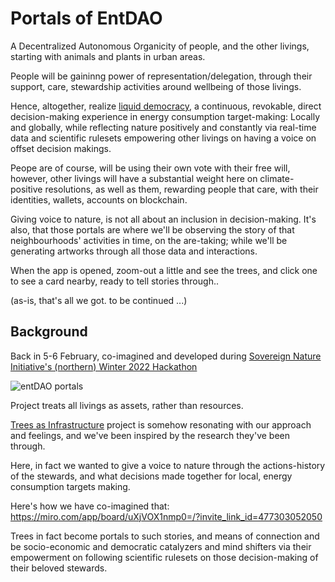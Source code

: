 # Portals of EntDAO


A Decentralized Autonomous Organicity of people, and the other livings, starting with animals and plants in urban areas.

People will be gaininng power of representation/delegation, through their support, care, stewardship activities around wellbeing of those livings. 

Hence, altogether, realize [liquid democracy](https://en.wikipedia.org/wiki/Liquid_democracy), a continuous, revokable, direct decision-making experience in energy consumption target-making: Locally and globally, while reflecting nature positively and constantly via real-time data and scientific rulesets empowering other livings on having a voice on offset decision makings.

Peope are of course, will be using their own vote with their free will, however, other livings will have a substantial weight here on climate-positive resolutions, as well as them, rewarding people that care, with their identities, wallets, accounts on blockchain.

Giving voice to nature, is not all about an inclusion in decision-making. It's also, that those portals are where we'll be observing the story of that neighbourhoods' activities in time, on the are-taking; while we'll be generating artworks through all those data and interactions.

When the app is opened, zoom-out a little and see the trees, and click one to see a card nearby, ready to tell stories through.. 

(as-is, that's all we got. to be continued ...)

## Background

Back in 5-6 February, co-imagined and developed during [Sovereign Nature Initiative's (northern) Winter 2022 Hackathon](https://sovereignnature.com/winter-2022-hackathon-challenge)

![entDAO portals](https://i.imgur.com/aqimMTz.png)

Project treats all livings as assets, rather than resources. 

[Trees as Infrastructure](https://treesasinfrastructure.com) project is somehow resonating with our approach and feelings, and we've been inspired by the research they've been through.

Here, in fact we wanted to give a voice to nature through the actions-history of the stewards, and what decisions made together for local, energy consumption targets making. 

Here's how we have co-imagined that:
https://miro.com/app/board/uXjVOX1nmp0=/?invite_link_id=477303052050

Trees in fact become portals to such stories, and means of connection and be socio-economic and democratic catalyzers and mind shifters via their empowerment on following scientific rulesets on those decision-making of their beloved stewards.
